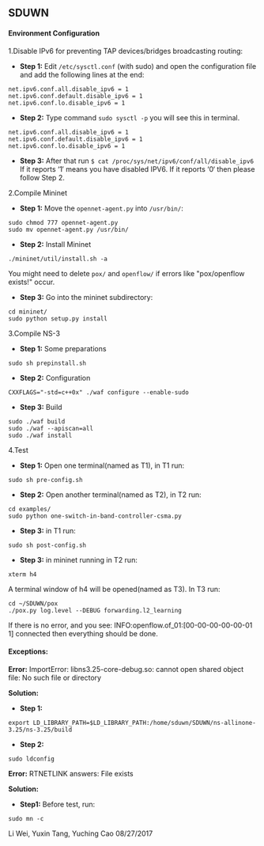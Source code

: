 ## SDUWN

#### Environment Configuration
1.Disable IPv6 for preventing TAP devices/bridges broadcasting routing:

- **Step 1:** Edit `/etc/sysctl.conf` (with sudo) and open the configuration file and add the following lines at the end:

```
net.ipv6.conf.all.disable_ipv6 = 1
net.ipv6.conf.default.disable_ipv6 = 1
net.ipv6.conf.lo.disable_ipv6 = 1
```

- **Step 2:** Type command `sudo sysctl -p` you will see this in terminal.
```
net.ipv6.conf.all.disable_ipv6 = 1
net.ipv6.conf.default.disable_ipv6 = 1
net.ipv6.conf.lo.disable_ipv6 = 1
```

- **Step 3:** After that run `$ cat /proc/sys/net/ipv6/conf/all/disable_ipv6`
If it reports ‘1′ means you have disabled IPV6. 
If it reports ‘0‘ then please follow Step 2.

2.Compile Mininet

- **Step 1:** Move the `opennet-agent.py` into `/usr/bin/`:
```
sudo chmod 777 opennet-agent.py
sudo mv opennet-agent.py /usr/bin/
```
- **Step 2:** Install Mininet
```
./mininet/util/install.sh -a
```
You might need to delete `pox/` and `openflow/` if errors like "pox/openflow exists!" occur.

- **Step 3:** Go into the mininet subdirectory:
```
cd mininet/
sudo python setup.py install
```
3.Compile NS-3

- **Step 1:** Some preparations
```
sudo sh prepinstall.sh
```
- **Step 2:** Configuration 
```
CXXFLAGS="-std=c++0x" ./waf configure --enable-sudo
```
- **Step 3:** Build 
```
sudo ./waf build
sudo ./waf --apiscan=all
sudo ./waf install
```
4.Test
- **Step 1:** Open one terminal(named as T1), in T1 run:
```
sudo sh pre-config.sh
```
- **Step 2:** Open another terminal(named as T2), in T2 run:
```
cd examples/
sudo python one-switch-in-band-controller-csma.py
```
- **Step 3:** in T1 run:
```
sudo sh post-config.sh
```

- **Step 3:** in mininet running in T2 run:
```
xterm h4
```
A terminal window of h4 will be opened(named as T3).
In T3 run:
```
cd ~/SDUWN/pox
./pox.py log.level --DEBUG forwarding.l2_learning
```
If there is no error, and you see:
INFO:openflow.of_01:[00-00-00-00-00-01 1] connected
then everything should be done.


#### Exceptions:
**Error:**
ImportError: libns3.25-core-debug.so: cannot open shared object file: No such file or directory

**Solution:**

- **Step 1:** 
```
export LD_LIBRARY_PATH=$LD_LIBRARY_PATH:/home/sduwn/SDUWN/ns-allinone-3.25/ns-3.25/build
```
- **Step 2:**
```
sudo ldconfig
```


**Error:**
RTNETLINK answers: File exists

**Solution:**

- **Step1:** Before test, run:
```
sudo mn -c
```

Li Wei, Yuxin Tang, Yuching Cao
08/27/2017

